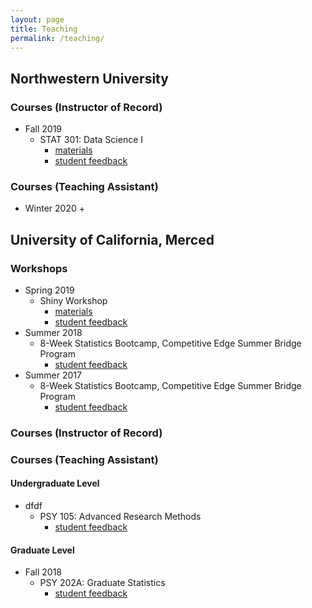 ```yaml
---
layout: page
title: Teaching
permalink: /teaching/
---
```


## Northwestern University

### Courses (Instructor of Record)

* Fall 2019
  + STAT 301: Data Science I
    - [materials]()
    - [student feedback]()

### Courses (Teaching Assistant)

* Winter 2020
  + 

## University of California, Merced

### Workshops

* Spring 2019
  + Shiny Workshop
    - [materials]()
    - [student feedback]()
* Summer 2018
  + 8-Week Statistics Bootcamp, Competitive Edge Summer Bridge Program
    - [student feedback](/Summer_Bridge_2017.pdf)
* Summer 2017
  + 8-Week Statistics Bootcamp, Competitive Edge Summer Bridge Program
    - [student feedback](/Summer_Bridge_2018.pdf)

### Courses (Instructor of Record)

### Courses (Teaching Assistant)

#### Undergraduate Level

* dfdf
  + PSY 105: Advanced Research Methods
    - [student feedback]()

#### Graduate Level

* Fall 2018
  + PSY 202A: Graduate Statistics
    - [student feedback]()
